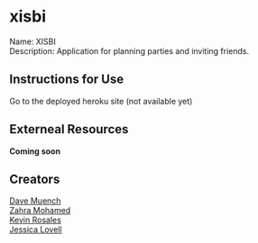 # xisbi
Name: XISBI   
Description: Application for planning parties and inviting friends.   

## Instructions for Use
Go to the deployed heroku site (not available yet)

## Externeal Resources
**Coming soon**

## Creators
[Dave Muench](https://github.com/RazorWire13)    
[Zahra Mohamed](https://github.com/zahram1087)     
[Kevin Rosales](https://github.com/Kevinrosales)      
[Jessica Lovell](https://github.com/JessLovell)        
